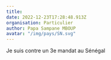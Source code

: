 ```yaml
---
title: 
date: 2022-12-23T17:28:48.913Z
organisation: Particulier 
author: Papa Sampane MBOUP
avatar: "/img/pays/SN.svg"
---
```


Je suis contre un 3e mandat au Sénégal 